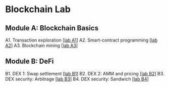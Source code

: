 Blockchain Lab 
===

Module A: Blockchain Basics
----

A1. Transaction exploration [[lab A1](labs/A1/README.md)]
A2. Smart-contract programming [[lab A2](labs/A2/README.md)]
A3. Blockchain mining [[lab A3](labs/A3/README.md)]

Module B: DeFi
----

B1. DEX 1: Swap settlement [[lab B1](labs/B1/README.md)]
B2. DEX 2: AMM and pricing [[lab B2](labs/B2/README.md)]
B3. DEX security: Arbitrage [[lab B3](labs/B3/README.md)]
B4. DEX security: Sandwich [[lab B4](labs/B4/README.md)]

<!--

B2. Multi-tx DEX via HTLC [[lab B2](old_labs/lab3-20/README-lab4.md)] 

Module C: Other DeFis
----

B1. Price feeds and liquidation [[lab 5](old_labs/lab3-20/lab5.md)] 
B2. Auctions [[lab 6](old_labs/lab3-20/lab6.md)]

4. Blockchain application: logging remote file storage [[lab 4](old_labls/lab4-20/README.md)]
- Lab module 4.2: Cryptocurrency Hedging [[lab 4.2](old_labls/lab4.2/README.md)]

-->

